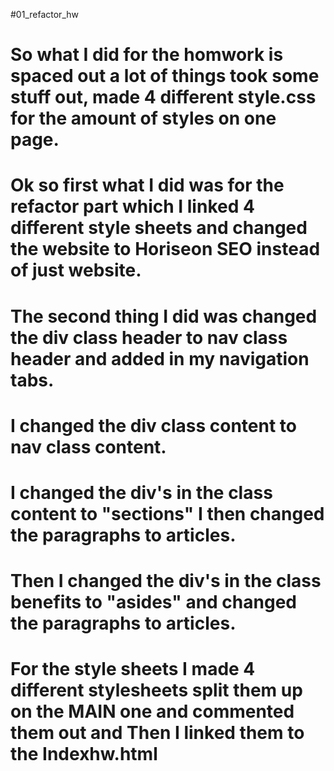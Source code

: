 #01_refactor_hw

# So what I did for the homwork is spaced out a lot of things took some stuff out, made 4 different style.css for the amount of styles on one page.

# Ok so first what I did was for the refactor part which I linked 4 different style sheets and changed the website to Horiseon SEO instead of just website.

# The second thing I did was changed the div class header to nav class header and added in my navigation tabs.

# I changed the div class content to nav class content.

# I changed the div's in the class content to "sections" I then changed the paragraphs to articles.

# Then I changed the div's in the class benefits to "asides" and changed the paragraphs to articles.

# For the style sheets I made 4 different stylesheets split them up on the MAIN one and commented them out and Then I linked them to the Indexhw.html